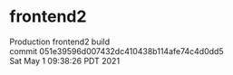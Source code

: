 # frontend2  
Production frontend2 build  
commit 051e39596d007432dc410438b114afe74c4d0dd5  
Sat May 1 09:38:26 PDT 2021  
